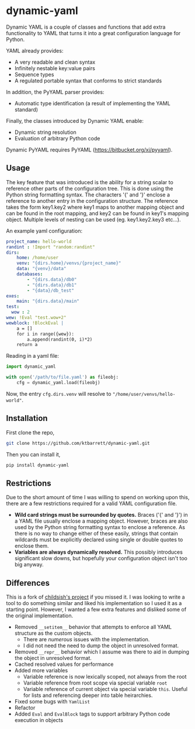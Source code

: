 dynamic-yaml
============

Dynamic YAML is a couple of classes and functions that add extra functionality to YAML that turns it into a great configuration language for Python.

YAML already provides:

* A very readable and clean syntax
* Infinitely nestable key:value pairs
* Sequence types
* A regulated portable syntax that conforms to strict standards

In addition, the PyYAML parser provides:

* Automatic type identification (a result of implementing the YAML standard)

Finally, the classes introduced by Dynamic YAML enable:

* Dynamic string resolution
* Evaluation of arbitrary Python code

Dynamic PyYAML requires PyYAML (https://bitbucket.org/xi/pyyaml).

Usage
-----
The key feature that was introduced is the ability for a string scalar to reference other parts of the configuration tree. This is done using the Python string formatting syntax. The characters '{' and '}' enclose a reference to another entry in the configuration structure. The reference takes the form key1.key2 where key1 maps to another mapping object and can be found in the root mapping, and key2 can be found in key1's mapping object. Multiple levels of nesting can be used (eg. key1.key2.key3 etc...).

An example yaml configuration:
```yaml
project_name: hello-world
randint : !Import "random:randint"
dirs:
    home: /home/user
    venv: "{dirs.home}/venvs/{project_name}"
    data: "{venv}/data"
    databases:
        - "{dirs.data}/db0"
        - "{dirs.data}/db1"
        - "{data}/db_test"
exes:
    main: "{dirs.data}/main"
test:
  wow : 2
wew: !Eval "test.wow+2"
wewblock: !BlockEval |
    a = []
    for i in range({wew}):
        a.append(randint(0, i)*2)
    return a
```

Reading in a yaml file:

```python
import dynamic_yaml

with open('/path/to/file.yaml') as fileobj:
    cfg = dynamic_yaml.load(fileobj)
```

Now, the entry `cfg.dirs.venv` will resolve to `"/home/user/venvs/hello-world"`.

Installation
------------

First clone the repo,

```bash
git clone https://github.com/ktbarrett/dynamic-yaml.git
```

Then you can install it,

```bash
pip install dynamic-yaml
```

Restrictions
------------

Due to the short amount of time I was willing to spend on working upon this, there are a few restrictions required for a valid YAML configuration file.

* **Wild card strings must be surrounded by quotes.** Braces ('{' and '}') in a YAML file usually enclose a mapping object. However, braces are also used by the Python string formatting syntax to enclose a reference. As there is no way to change either of these easily, strings that contain wildcards must be explicitly declared using single or double quotes to enclose them.
* **Variables are always dynamically resolved.** This possibly introduces significant slow downs, but hopefully your configuration object isn't too big anyway.


Differences
-----------

This is a fork of [childsish's project](https://github.com/childsish/dynamic-yaml) if you missed it.
I was looking to write a tool to do something similar and liked his implementation so I used it as a starting point.
However, I wanted a few extra features and disliked some of the original implementation.

 - Removed `__setitem__` behavior that attempts to enforce all YAML structure as the custom objects.
   - There are *numerous* issues with the implementation.
   - I did not need the need to dump the object in unresolved format.
 - Removed `__repr__` behavior which I assume was there to aid in dumping the object in unresolved format.
 - Cached resolved values for performance
 - Added more variables
   - Variable reference is now lexically scoped, not always from the root
   - Variable reference from root scope via special variable `root`
   - Variable reference of current object via special variable `this`. Useful for lists and referencing deeper into table heirarchies.
 - Fixed some bugs with `YamlList`
 - Refactor
 - Added `Eval` and `EvalBlock` tags to support arbitrary Python code execution in objects
